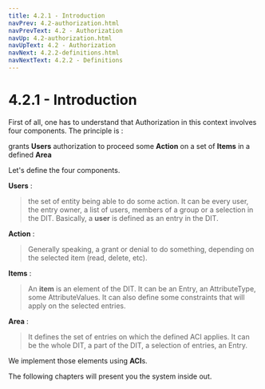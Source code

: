 ```yaml
---
title: 4.2.1 - Introduction
navPrev: 4.2-authorization.html
navPrevText: 4.2 - Authorization
navUp: 4.2-authorization.html
navUpText: 4.2 - Authorization
navNext: 4.2.2-definitions.html
navNextText: 4.2.2 - Definitions
---
```


# 4.2.1 - Introduction

First of all, one has to understand that Authorization in this context
involves four components. The principle is :
 
<DIV class="info" markdown="1">
 grants <b>Users</b> authorization to proceed some <b>Action</b> on a set of
<b>Items</b> in a defined <b>Area</b>
</DIV>

Let's define the four components.

**Users** :

> the set of entity being able to do some action. It can be every user,
> the entry owner, a list of users, members of a group or a selection in the
> DIT. Basically, a **user** is defined as an entry in the DIT. 

**Action** :

> Generally speaking, a grant or denial to do something, depending on the
> selected item (read, delete, etc).

**Items** :
> An **item** is an element of the DIT. It can be an Entry, an
> AttributeType, some AttributeValues. It can also define some constraints
> that will apply on the selected entries.

**Area** :

> It defines the set of entries on which the defined ACI applies. It can
> be the whole DIT, a part of the DIT, a selection of entries, an Entry.

We implement those elements using **ACI**s.

The following chapters will present you the system inside out.
